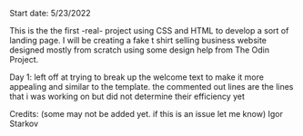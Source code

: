 Start date: 5/23/2022

This is the the first -real- project using CSS and HTML to develop a sort of landing page. I will be creating a fake t shirt selling business website designed mostly from scratch using some design help from The Odin Project.

Day 1: left off at trying to break up the welcome text to make it more appealing and similar to the template. the commented out lines are the lines that i was working on but did not determine their efficiency yet

Credits: (some may not be added yet. if this is an issue let me know)
Igor Starkov 